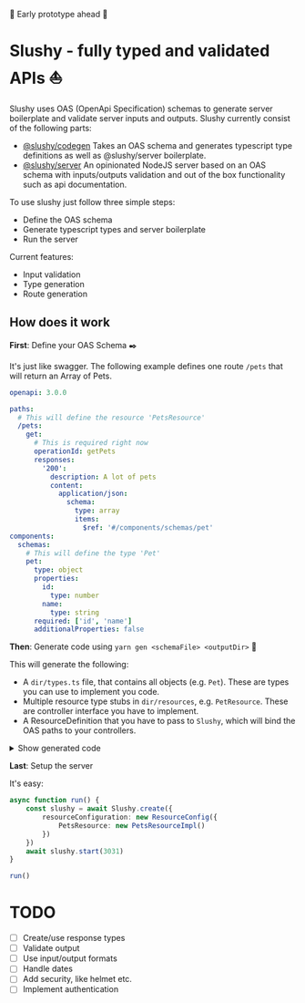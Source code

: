 🚧 Early prototype ahead 🚧

# Slushy - fully typed and validated APIs ⛵️
Slushy uses OAS (OpenApi Specification) schemas to generate server boilerplate and validate server inputs and outputs.
Slushy currently consist of the following parts:
- [@slushy/codegen](./codegen) Takes an OAS schema and generates typescript type definitions as well as @slushy/server boilerplate.
- [@slushy/server](./server) An opinionated NodeJS server based on an OAS schema with inputs/outputs validation and out of the box functionality such as api documentation.

To use slushy just follow three simple steps:
- Define the OAS schema
- Generate typescript types and server boilerplate
- Run the server

Current features:
- Input validation
- Type generation
- Route generation

## How does it work
**First**: Define your OAS Schema ✒️

It's just like swagger. The following example defines one route `/pets` that will return an Array of Pets.

```yaml
openapi: 3.0.0

paths:
  # This will define the resource 'PetsResource'
  /pets:
    get:
      # This is required right now
      operationId: getPets
      responses:
        '200':
          description: A lot of pets
          content:
            application/json:
              schema:
                type: array
                items:
                  $ref: '#/components/schemas/pet'
components:
  schemas:
    # This will define the type 'Pet'
    pet:
      type: object
      properties:
        id:
          type: number
        name:
          type: string
      required: ['id', 'name']
      additionalProperties: false
```

**Then**: Generate code using ```yarn gen <schemaFile> <outputDir>``` 🎩

This will generate the following:
- A `dir/types.ts` file, that contains all objects (e.g. `Pet`). These are types you can use to implement you code.
- Multiple resource type stubs in `dir/resources`, e.g. `PetResource`. These are controller interface you have to implement.
- A ResourceDefinition that you have to pass to `Slushy`, which will bind the OAS paths to your controllers.

<details>
<summary>Show generated code</summary>

Pet (generated):
```ts
export type Pet = {
  id: number
  name: string
}
```

PetsResource (generated):
```ts
export type GetPetsParams = {}

export type GetPetsResponse = Array<Pet>

// You have to implement this
export interface PetsResource<TContext = {}> {
  getPets(params: GetPetsParams, context: SlushyContext<TContext>): Promise<GetPetsResponse>
}
```
</details>

**Last**: Setup the server

It's easy:
```ts
async function run() {
    const slushy = await Slushy.create({
        resourceConfiguration: new ResourceConfig({
            PetsResource: new PetsResourceImpl()
        })
    })
    await slushy.start(3031)
}

run()
```


# TODO
- [ ] Create/use response types
- [ ] Validate output
- [ ] Use input/output formats
- [ ] Handle dates
- [ ] Add security, like helmet etc.
- [ ] Implement authentication